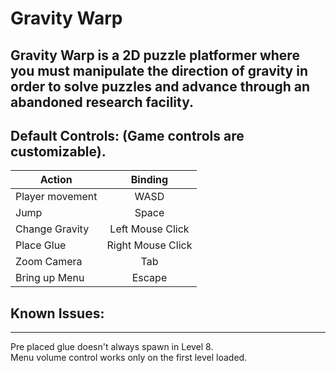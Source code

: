 # Gravity Warp

Gravity Warp is a 2D puzzle platformer where you must manipulate the direction of gravity in order to solve puzzles and advance through an abandoned research facility.
---
## Default Controls: (Game controls are customizable).

| **Action**   |      **Binding**      |
|----------|:-------------:|
| Player movement | WASD |
| Jump |    Space   |
| Change Gravity | Left Mouse Click |
| Place Glue | Right Mouse Click |
| Zoom Camera | Tab |
| Bring up Menu | Escape |
  
## Known Issues:  
---
Pre placed glue doesn't always spawn in Level 8.  
Menu volume control works only on the first level loaded.


